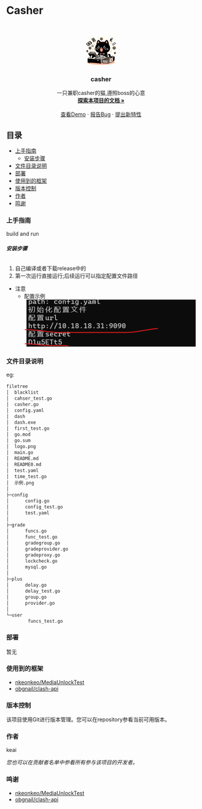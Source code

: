 

# Casher
<!-- PROJECT LOGO -->
<br />

<p align="center">
  <a href="https://github.com/keai336/casher/">
    <img src="logo.png" alt="Logo" width="80" height="80">
  </a>

  <h3 align="center">casher</h3>
  <p align="center">
    一只兼职casher的猫,遵照boss的心意
    <br />
    <a href="https://github.com/keai336/casher"><strong>探索本项目的文档 »</strong></a>
    <br />
    <br />
    <a href="https://github.com/keai336/casher">查看Demo</a>
    ·
    <a href="https://github.com/keai336/casher/issues">报告Bug</a>
    ·
    <a href="https://github.com/keai336/casher/issues">提出新特性</a>
  </p>

</p>

 
## 目录

- [上手指南](#上手指南)
  - [安装步骤](#安装步骤)
- [文件目录说明](#文件目录说明)
- [部署](#部署)
- [使用到的框架](#使用到的框架)
- [版本控制](#版本控制)
- [作者](#作者)
- [鸣谢](#鸣谢)

### 上手指南

build and run 



###### **安装步骤**

1. 自己编译或者下载release中的
2. 第一次运行直接运行;后续运行可以指定配置文件路径
- 注意
  - 配置示例
![实例](示例.png)
### 文件目录说明
eg:

```
filetree 
│  blacklist
│  cahser_test.go
│  casher.go
│  config.yaml
│  dash
│  dash.exe
│  first_test.go
│  go.mod
│  go.sum
│  logo.png
│  main.go
│  README.md
│  README0.md
│  test.yaml
│  time_test.go
│  示例.png
│
├─config
│      config.go
│      config_test.go
│      test.yaml
│
├─grade
│      funcs.go
│      func_test.go
│      gradegroup.go
│      gradeprovider.go
│      gradeproxy.go
│      lockcheck.go
│      mysql.go
│
├─plus
│      delay.go
│      delay_test.go
│      group.go
│      provider.go
│
└─user
        funcs_test.go

```






### 部署

暂无

### 使用到的框架

- [nkeonkeo/MediaUnlockTest](https://github.com/nkeonkeo/MediaUnlockTest)
- [obgnail/clash-api](https://github.com/obgnail/clash-api)




### 版本控制

该项目使用Git进行版本管理。您可以在repository参看当前可用版本。

### 作者

keai
 

 *您也可以在贡献者名单中参看所有参与该项目的开发者。*


### 鸣谢


- [nkeonkeo/MediaUnlockTest](https://github.com/nkeonkeo/MediaUnlockTest)
- [obgnail/clash-api](https://github.com/obgnail/clash-api)





